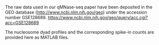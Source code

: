 The raw data used in our qMNase-seq paper have been deposited in the GEO database (http://www.ncbi.nlm.nih.gov/geo) under the accession number GSE128689.
https://www.ncbi.nlm.nih.gov/geo/query/acc.cgi?acc=GSE128689

The nucleosome dyad profiles and the corresponding spike-in counts are provided here as MATLAB files.
